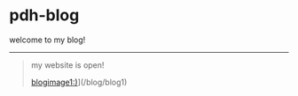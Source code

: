 # pdh-blog
welcome to my blog!

---

>my website is open!
>
>[blogimage1:)](/image/blogpage1.png "Just an image,REALLY!(click this image to jump to this s***)")](/blog/blog1)